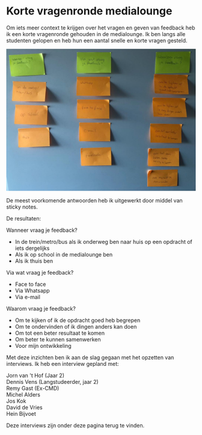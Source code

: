 # Korte vragenronde medialounge

Om iets meer context te krijgen over het vragen en geven van feedback heb ik een korte vragenronde gehouden in de medialounge. Ik ben langs alle studenten gelopen en heb hun een aantal snelle en korte vragen gesteld.

![](../../.gitbook/assets/whatsapp-image-2019-06-03-at-20.34.43.jpeg)

De meest voorkomende antwoorden heb ik uitgewerkt door middel van sticky notes.

De resultaten:

Wanneer vraag je feedback?

* In de trein/metro/bus als ik onderweg ben naar huis op een opdracht of iets dergelijks
* Als ik op school in de medialounge ben
* Als ik thuis ben

Via wat vraag je feedback?

* Face to face
* Via Whatsapp
* Via e-mail

Waarom vraag je feedback?

* Om te kijken of ik de opdracht goed heb begrepen
* Om te ondervinden of ik dingen anders kan doen
* Om tot een beter resultaat te komen
* Om beter te kunnen samenwerken
* Voor mijn ontwikkeling

Met deze inzichten ben ik aan de slag gegaan met het opzetten van interviews. Ik heb een interview gepland met:

Jorn van 't Hof \(Jaar 2\)  
Dennis Vens \(Langstudeerder, jaar 2\)  
Remy Gast \(Ex-CMD\)  
Michel Alders  
Jos Kok  
David de Vries  
Hein Bijvoet

Deze interviews zijn onder deze pagina terug te vinden.

